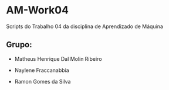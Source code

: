 # AM-Work04
Scripts do Trabalho 04 da disciplina de Aprendizado de Máquina

## Grupo:

- Matheus Henrique Dal Molin Ribeiro

- Naylene Fraccanabbia

- Ramon Gomes da Silva
